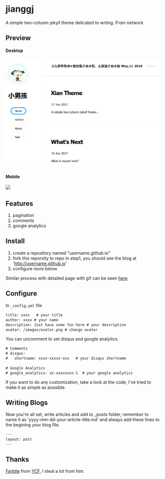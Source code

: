 # jianggj

A simple two-column jekyll theme delicated to wrting.
From network

## Preview

#### Desktop
![](/images/desktop.png)

#### Mobile
![](https://i.loli.net/2018/05/11/5af5442510981.jpg)

## Features

1. pagination
2. comments
3. google analytics

## Install

1. create a repository named "username.github.io"
2. fork this reporsity to repo in step1, you should see the blog at 'http://username.github.io'
3. configure more below

Similar process with detailed page with gif can be seen [here](https://github.com/barryclark/jekyll-now/blob/master/README.md)


## Configure

In `_config.yml` file

```
title: xxxx   # your title
author: xxxx # your name
description: Just have some fun here # your description
avatar: /images/avatar.png # change avatar

```

You can uncomment to set disqus and google analytics.

```
# Comments
# disqus:
#   shortname: xxxx-xxxxx-xxx   # your disqus shortname

# Google Analytics
# google_analytics: xx-xxxxxxxx-1  # your google analytics
```

If you want to do any customization, take a look at the code, I've tried to make it as simple as possible. 

## Writing Blogs

Now you're all set, write articles and add to _posts folder, remember to name it as 'yyyy-mm-dd-your-article-title.md' and always add these lines to the begining your blog file.

```
---
layout: post 
---
```


## Thanks

[Farbtle](https://github.com/YCF/Farbtle) from [YCF](https://github.com/YCF), I steal a lot from him.
